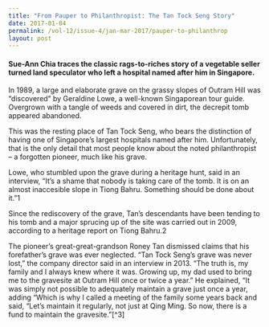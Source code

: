 ```yaml
---
title: "From Pauper to Philanthropist: The Tan Tock Seng Story"
date: 2017-01-04
permalink: /vol-12/issue-4/jan-mar-2017/pauper-to-philanthrop
layout: post
---
```

#### **Sue-Ann Chia** traces the classic rags-to-riches story of a vegetable seller turned land speculator who left a hospital named after him in Singapore.

In 1989, a large and elaborate grave on the grassy slopes of Outram Hill was “discovered” by Geraldine Lowe, a well-known Singaporean tour guide. Overgrown with a tangle of weeds and covered in dirt, the decrepit tomb appeared abandoned.

This was the resting place of Tan Tock Seng, who bears the distinction of having one of Singapore’s largest hospitals named after him. Unfortunately, that is the only detail that most people know about the noted philanthropist – a forgotten pioneer, much like his grave.

Lowe, who stumbled upon the grave during a heritage hunt, said in an interview, “It’s a shame that nobody is taking care of the tomb. It is on an almost inaccesible slope in Tiong Bahru. Something should be done about it.”1

Since the rediscovery of the grave, Tan’s descendants have been tending to his tomb and a major sprucing up of the site was carried out in 2009, according to a heritage report on Tiong Bahru.2

The pioneer’s great-great-grandson Roney Tan dismissed claims that his forefather’s grave was ever neglected. “Tan Tock Seng’s grave was never lost,” the company director said in an interview in 2013. “The truth is, my family and I always knew where it was. Growing up, my dad used to bring me to the gravesite at Outram Hill once or twice a year.” He explained, “It was simply not possible to adequately maintain a grave just once a year, adding “Which is why I called a meeting of the family some years back and said, “Let’s maintain it regularly, not just at Qing Ming. So now, there is a fund to maintain the gravesite.”[^3]